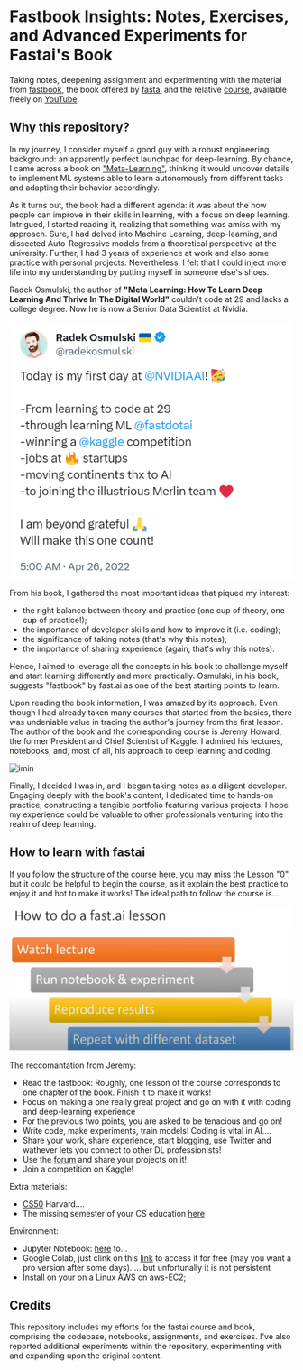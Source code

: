 #  Fastbook Insights: Notes, Exercises, and Advanced Experiments for Fastai's Book

Taking notes, deepening assignment and experimenting with the material from [fastbook](https://github.com/fastai/fastbook), the book offered by [fastai](https://www.fast.ai/) and the relative [course](https://course.fast.ai/), available freely on [YouTube](https://www.youtube.com/playlist?list=PLfYUBJiXbdtSvpQjSnJJ_PmDQB_VyT5iU).

## Why this repository?

In my journey, I consider myself a good guy  with a robust engineering background: an apparently perfect launchpad for deep-learning. By chance, I came across a book on ["Meta-Learning"](https://radekosmulski.gumroad.com/l/learn_deep_learning), thinking it would uncover details to implement ML systems able to learn autonomously from different tasks and adapting their behavior accordingly. 

As it turns out, the book had a different agenda: it was about the how people can improve in their skills in learning, with a focus on deep learning. Intrigued, I started reading it, realizing that something was amiss with my approach. Sure, I had delved into Machine Learning, deep-learning, and dissected Auto-Regressive models from a theoretical perspective at the university. Further, I had 3 years of experience at work and also some practice with personal projects. Nevertheless, I felt that I could inject more life into my understanding by putting myself in someone else's shoes.

Radek Osmulski, the author of **"Meta Learning: How To Learn Deep Learning And Thrive In The Digital World"** couldn't code at 29 and lacks a college degree. Now he is now a Senior Data Scientist at Nvidia. 

![twitter](./00_howto_fastai/images/twitter.PNG)

From his book, I gathered the most important ideas that piqued my interest: 
- the right balance between theory and practice (one cup of theory, one cup of practice!);
- the importance of developer skills and how to improve it (i.e. coding);
- the significance of taking notes (that's why this notes);
- the importance of sharing experience (again, that's why this notes).

Hence, I aimed to leverage all the concepts in his book to challenge myself and start learning differently and more practically. Osmulski, in his book, suggests "fastbook" by fast.ai as one of the best starting points to learn.

Upon reading the book information, I was amazed by its approach. Even though I had already taken many courses that started from the basics, there was undeniable value in tracing the author's journey from the first lesson. The author of the book and the corresponding course is Jeremy Howard, the former President and Chief Scientist of Kaggle. I admired his lectures, notebooks, and, most of all, his approach to deep learning and coding.

![imin](./00_howto_fastai/images/image.jpg)

Finally, I decided I was in, and I began taking notes as a diligent developer. Engaging deeply with the book's content, I dedicated time to hands-on practice, constructing a tangible portfolio featuring various projects. I hope my experience could be valuable to other professionals venturing into the realm of deep learning.

## How to learn with fastai

If you follow the structure of the course [here](https://course.fast.ai/), you may miss the [Lesson "0"](https://www.youtube.com/watch?v=gGxe2mN3kAg&t=29s), but it could be helpful to begin the course, as it explain the best practice to enjoy it and hot to make it works!
The ideal path to follow the course is....

![howto](./00_howto_fastai/images/howto_fastai.PNG)

The reccomantation from Jeremy:
- Read the fastbook: Roughly, one lesson of the course corresponds to one chapter of the book. Finish it to make it works!
- Focus on making a one really great project and go on with it with coding and deep-learning experience
- For the previous two points, you are asked to be tenacious and go on!
- Write code, make experiments, train models! Coding is vital in AI....
- Share your work, share experience, start blogging, use Twitter and wathever lets you connect to other DL professionists!
- Use the [forum](https://forums.fast.ai/) and share your projects on it!
- Join a competition on Kaggle!

Extra materials:
- [CS50](https://pll.harvard.edu/course/cs50-introduction-computer-science) Harvard....
- The missing semester of your CS education [here](https://missing.csail.mit.edu/)

Environment:
- Jupyter Notebook: [here](https://github.com/fastai/fastbook/blob/master/app_jupyter.ipynb) to...
- Google Colab, just clink on this [link](XXXX) to access it for free (may you want a pro version after some days)..... but unfortunally it is not persistent 
- Install on your on a Linux AWS on aws-EC2;

## Credits
This repository includes my efforts for the fastai course and book, comprising the codebase, notebooks, assignments, and exercises. I've also reported additional experiments within the repository, experimenting with and expanding upon the original content.

